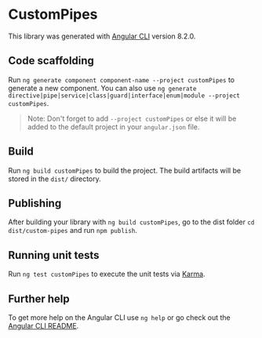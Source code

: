# CustomPipes

This library was generated with [Angular CLI](https://github.com/angular/angular-cli) version 8.2.0.

## Code scaffolding

Run `ng generate component component-name --project customPipes` to generate a new component. You can also use `ng generate directive|pipe|service|class|guard|interface|enum|module --project customPipes`.
> Note: Don't forget to add `--project customPipes` or else it will be added to the default project in your `angular.json` file. 

## Build

Run `ng build customPipes` to build the project. The build artifacts will be stored in the `dist/` directory.

## Publishing

After building your library with `ng build customPipes`, go to the dist folder `cd dist/custom-pipes` and run `npm publish`.

## Running unit tests

Run `ng test customPipes` to execute the unit tests via [Karma](https://karma-runner.github.io).

## Further help

To get more help on the Angular CLI use `ng help` or go check out the [Angular CLI README](https://github.com/angular/angular-cli/blob/master/README.md).
